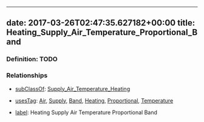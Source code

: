 
---
date: 2017-03-26T02:47:35.627182+00:00
title: Heating_Supply_Air_Temperature_Proportional_Band
---
### Definition: TODO

### Relationships

* [subClassOf](http://www.w3.org/2000/01/rdf-schema#subClassOf): [Supply_Air_Temperature_Heating](https://brickschema.org/schema/1.0/Brick#Supply_Air_Temperature_Heating)

* [usesTag](https://brickschema.org/schema/1.0/BrickFrame#usesTag): [Air](https://brickschema.org/schema/1.0/BrickTag#Air), [Supply](https://brickschema.org/schema/1.0/BrickTag#Supply), [Band](https://brickschema.org/schema/1.0/BrickTag#Band), [Heating](https://brickschema.org/schema/1.0/BrickTag#Heating), [Proportional](https://brickschema.org/schema/1.0/BrickTag#Proportional), [Temperature](https://brickschema.org/schema/1.0/BrickTag#Temperature)

* [label](http://www.w3.org/2000/01/rdf-schema#label): Heating Supply Air Temperature Proportional Band
